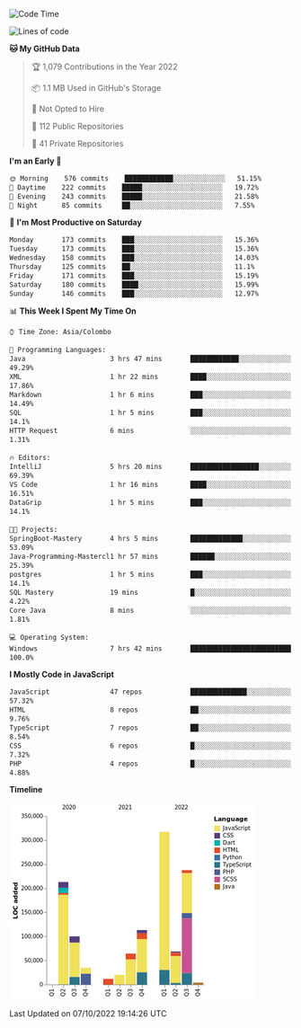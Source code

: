 
<!--START_SECTION:waka-->
![Code Time](http://img.shields.io/badge/Code%20Time-702%20hrs%2051%20mins-blue)

![Lines of code](https://img.shields.io/badge/From%20Hello%20World%20I%27ve%20Written-1%20Million%20lines%20of%20code-blue)

**🐱 My GitHub Data** 

> 🏆 1,079 Contributions in the Year 2022
 > 
> 📦 1.1 MB Used in GitHub's Storage 
 > 
> 🚫 Not Opted to Hire
 > 
> 📜 112 Public Repositories 
 > 
> 🔑 41 Private Repositories  
 > 
**I'm an Early 🐤** 

```text
🌞 Morning    576 commits    ████████████░░░░░░░░░░░░░   51.15% 
🌆 Daytime    222 commits    █████░░░░░░░░░░░░░░░░░░░░   19.72% 
🌃 Evening    243 commits    █████░░░░░░░░░░░░░░░░░░░░   21.58% 
🌙 Night      85 commits     ██░░░░░░░░░░░░░░░░░░░░░░░   7.55%

```
📅 **I'm Most Productive on Saturday** 

```text
Monday       173 commits    ███░░░░░░░░░░░░░░░░░░░░░░   15.36% 
Tuesday      173 commits    ███░░░░░░░░░░░░░░░░░░░░░░   15.36% 
Wednesday    158 commits    ███░░░░░░░░░░░░░░░░░░░░░░   14.03% 
Thursday     125 commits    ██░░░░░░░░░░░░░░░░░░░░░░░   11.1% 
Friday       171 commits    ███░░░░░░░░░░░░░░░░░░░░░░   15.19% 
Saturday     180 commits    ████░░░░░░░░░░░░░░░░░░░░░   15.99% 
Sunday       146 commits    ███░░░░░░░░░░░░░░░░░░░░░░   12.97%

```


📊 **This Week I Spent My Time On** 

```text
⌚︎ Time Zone: Asia/Colombo

💬 Programming Languages: 
Java                     3 hrs 47 mins       ████████████░░░░░░░░░░░░░   49.29% 
XML                      1 hr 22 mins        ████░░░░░░░░░░░░░░░░░░░░░   17.86% 
Markdown                 1 hr 6 mins         ███░░░░░░░░░░░░░░░░░░░░░░   14.49% 
SQL                      1 hr 5 mins         ███░░░░░░░░░░░░░░░░░░░░░░   14.1% 
HTTP Request             6 mins              ░░░░░░░░░░░░░░░░░░░░░░░░░   1.31%

🔥 Editors: 
IntelliJ                 5 hrs 20 mins       █████████████████░░░░░░░░   69.39% 
VS Code                  1 hr 16 mins        ████░░░░░░░░░░░░░░░░░░░░░   16.51% 
DataGrip                 1 hr 5 mins         ███░░░░░░░░░░░░░░░░░░░░░░   14.1%

🐱‍💻 Projects: 
SpringBoot-Mastery       4 hrs 5 mins        █████████████░░░░░░░░░░░░   53.09% 
Java-Programming-Mastercl1 hr 57 mins        ██████░░░░░░░░░░░░░░░░░░░   25.39% 
postgres                 1 hr 5 mins         ███░░░░░░░░░░░░░░░░░░░░░░   14.1% 
SQL Mastery              19 mins             █░░░░░░░░░░░░░░░░░░░░░░░░   4.22% 
Core Java                8 mins              ░░░░░░░░░░░░░░░░░░░░░░░░░   1.81%

💻 Operating System: 
Windows                  7 hrs 42 mins       █████████████████████████   100.0%

```

**I Mostly Code in JavaScript** 

```text
JavaScript               47 repos            ██████████████░░░░░░░░░░░   57.32% 
HTML                     8 repos             ██░░░░░░░░░░░░░░░░░░░░░░░   9.76% 
TypeScript               7 repos             ██░░░░░░░░░░░░░░░░░░░░░░░   8.54% 
CSS                      6 repos             █░░░░░░░░░░░░░░░░░░░░░░░░   7.32% 
PHP                      4 repos             █░░░░░░░░░░░░░░░░░░░░░░░░   4.88%

```


**Timeline**

![Chart not found](https://raw.githubusercontent.com/ccweerasinghe1994/ccweerasinghe1994/master/charts/bar_graph.png) 


 Last Updated on 07/10/2022 19:14:26 UTC
<!--END_SECTION:waka-->
